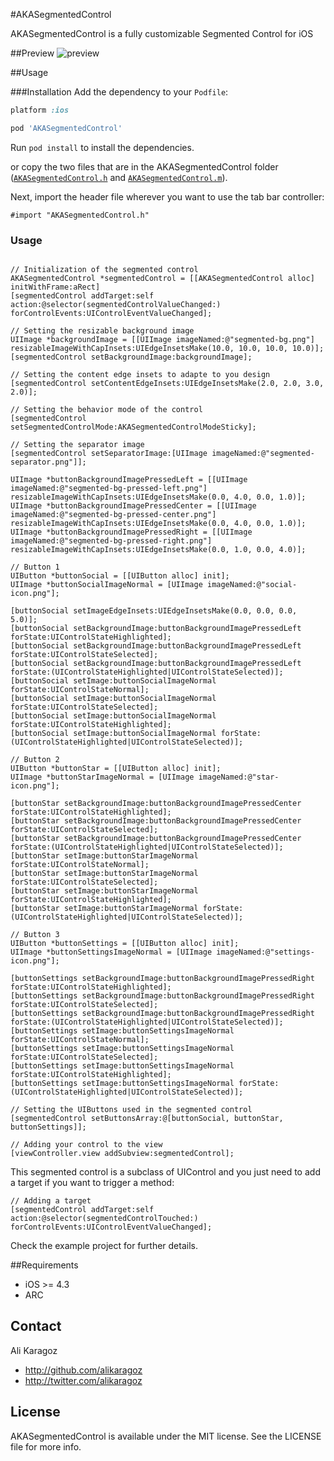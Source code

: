 #AKASegmentedControl

AKASegmentedControl is a fully customizable Segmented Control for iOS

##Preview
![preview](https://github.com/alikaragoz/AKASegmentedControl/raw/master/screenshots/AKASegmentedControl-screenshot.png)

##Usage

###Installation
Add the dependency to your `Podfile`:

```ruby
platform :ios

pod 'AKASegmentedControl'
```
Run `pod install` to install the dependencies.

or copy the two files that are in the AKASegmentedControl folder ([`AKASegmentedControl.h`](https://github.com/alikaragoz/AKASegmentedControl/blob/master/ASegmentedControl/AKASegmentedControl.h) and [`AKASegmentedControl.m`](https://github.com/alikaragoz/AKASegmentedControl/blob/master/ASegmentedControl/AKASegmentedControl.m)).

Next, import the header file wherever you want to use the tab bar controller:

```objc
#import "AKASegmentedControl.h"
```

### Usage
```objc

// Initialization of the segmented control
AKASegmentedControl *segmentedControl = [[AKASegmentedControl alloc] initWithFrame:aRect]
[segmentedControl addTarget:self action:@selector(segmentedControlValueChanged:) forControlEvents:UIControlEventValueChanged];

// Setting the resizable background image
UIImage *backgroundImage = [[UIImage imageNamed:@"segmented-bg.png"] resizableImageWithCapInsets:UIEdgeInsetsMake(10.0, 10.0, 10.0, 10.0)];
[segmentedControl setBackgroundImage:backgroundImage];

// Setting the content edge insets to adapte to you design
[segmentedControl setContentEdgeInsets:UIEdgeInsetsMake(2.0, 2.0, 3.0, 2.0)];

// Setting the behavior mode of the control
[segmentedControl setSegmentedControlMode:AKASegmentedControlModeSticky];

// Setting the separator image
[segmentedControl setSeparatorImage:[UIImage imageNamed:@"segmented-separator.png"]];

UIImage *buttonBackgroundImagePressedLeft = [[UIImage imageNamed:@"segmented-bg-pressed-left.png"] resizableImageWithCapInsets:UIEdgeInsetsMake(0.0, 4.0, 0.0, 1.0)];
UIImage *buttonBackgroundImagePressedCenter = [[UIImage imageNamed:@"segmented-bg-pressed-center.png"] resizableImageWithCapInsets:UIEdgeInsetsMake(0.0, 4.0, 0.0, 1.0)];
UIImage *buttonBackgroundImagePressedRight = [[UIImage imageNamed:@"segmented-bg-pressed-right.png"] resizableImageWithCapInsets:UIEdgeInsetsMake(0.0, 1.0, 0.0, 4.0)];

// Button 1
UIButton *buttonSocial = [[UIButton alloc] init];
UIImage *buttonSocialImageNormal = [UIImage imageNamed:@"social-icon.png"];

[buttonSocial setImageEdgeInsets:UIEdgeInsetsMake(0.0, 0.0, 0.0, 5.0)];
[buttonSocial setBackgroundImage:buttonBackgroundImagePressedLeft forState:UIControlStateHighlighted];
[buttonSocial setBackgroundImage:buttonBackgroundImagePressedLeft forState:UIControlStateSelected];
[buttonSocial setBackgroundImage:buttonBackgroundImagePressedLeft forState:(UIControlStateHighlighted|UIControlStateSelected)];
[buttonSocial setImage:buttonSocialImageNormal forState:UIControlStateNormal];
[buttonSocial setImage:buttonSocialImageNormal forState:UIControlStateSelected];
[buttonSocial setImage:buttonSocialImageNormal forState:UIControlStateHighlighted];
[buttonSocial setImage:buttonSocialImageNormal forState:(UIControlStateHighlighted|UIControlStateSelected)];
    
// Button 2
UIButton *buttonStar = [[UIButton alloc] init];
UIImage *buttonStarImageNormal = [UIImage imageNamed:@"star-icon.png"];
    
[buttonStar setBackgroundImage:buttonBackgroundImagePressedCenter forState:UIControlStateHighlighted];
[buttonStar setBackgroundImage:buttonBackgroundImagePressedCenter forState:UIControlStateSelected];
[buttonStar setBackgroundImage:buttonBackgroundImagePressedCenter forState:(UIControlStateHighlighted|UIControlStateSelected)];
[buttonStar setImage:buttonStarImageNormal forState:UIControlStateNormal];
[buttonStar setImage:buttonStarImageNormal forState:UIControlStateSelected];
[buttonStar setImage:buttonStarImageNormal forState:UIControlStateHighlighted];
[buttonStar setImage:buttonStarImageNormal forState:(UIControlStateHighlighted|UIControlStateSelected)];
    
// Button 3
UIButton *buttonSettings = [[UIButton alloc] init];
UIImage *buttonSettingsImageNormal = [UIImage imageNamed:@"settings-icon.png"];
    
[buttonSettings setBackgroundImage:buttonBackgroundImagePressedRight forState:UIControlStateHighlighted];
[buttonSettings setBackgroundImage:buttonBackgroundImagePressedRight forState:UIControlStateSelected];
[buttonSettings setBackgroundImage:buttonBackgroundImagePressedRight forState:(UIControlStateHighlighted|UIControlStateSelected)];
[buttonSettings setImage:buttonSettingsImageNormal forState:UIControlStateNormal];
[buttonSettings setImage:buttonSettingsImageNormal forState:UIControlStateSelected];
[buttonSettings setImage:buttonSettingsImageNormal forState:UIControlStateHighlighted];
[buttonSettings setImage:buttonSettingsImageNormal forState:(UIControlStateHighlighted|UIControlStateSelected)];
    
// Setting the UIButtons used in the segmented control
[segmentedControl setButtonsArray:@[buttonSocial, buttonStar, buttonSettings]];

// Adding your control to the view
[viewController.view addSubview:segmentedControl];
```
This segmented control is a subclass of UIControl and you just need to add a target if you want to trigger a method:
```objc
// Adding a target
[segmentedControl addTarget:self action:@selector(segmentedControlTouched:) forControlEvents:UIControlEventValueChanged];
```

Check the example project for further details.

##Requirements
- iOS >= 4.3
- ARC

## Contact

Ali Karagoz

- http://github.com/alikaragoz
- http://twitter.com/alikaragoz

## License

AKASegmentedControl is available under the MIT license. See the LICENSE file for more info.
